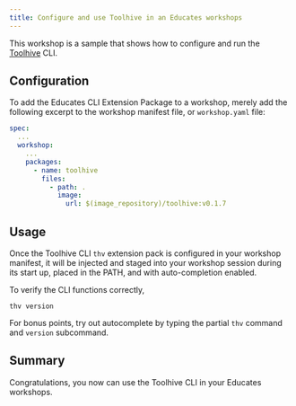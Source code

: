```yaml
---
title: Configure and use Toolhive in an Educates workshops
---
```


This workshop is a sample that shows how to configure and run the
[Toolhive](https://github.com/stacklok/toolhive) CLI.

## Configuration
To add the Educates CLI Extension Package to a workshop,
merely add the following excerpt to the workshop manifest file,
or `workshop.yaml` file:

```yaml
spec:
  ...
  workshop:
    ...
    packages:
      - name: toolhive
        files:
          - path: .
            image:
              url: $(image_repository)/toolhive:v0.1.7
```

## Usage

Once the Toolhive CLI `thv` extension pack is configured in your workshop manifest,
it will be injected and staged into your workshop session during its start up,
placed in the PATH, and with auto-completion enabled.

To verify the CLI functions correctly,

```execute
thv version
```

For bonus points,
try out autocomplete by typing the partial `thv` command and `version` subcommand.

## Summary

Congratulations, you now can use the Toolhive CLI in your Educates workshops.